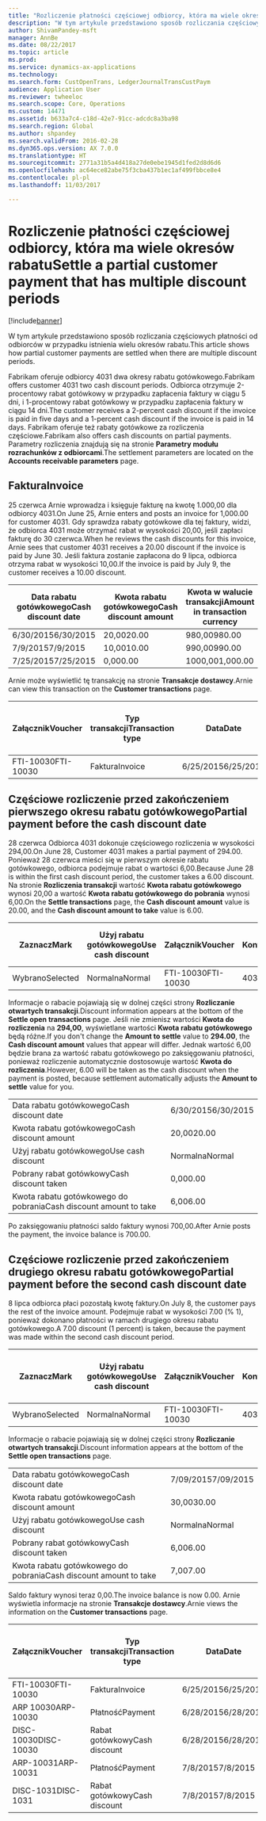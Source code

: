 ```yaml
---
title: "Rozliczenie płatności częściowej odbiorcy, która ma wiele okresów rabatu"
description: "W tym artykule przedstawiono sposób rozliczania częściowych płatności od odbiorców w przypadku istnienia wielu okresów rabatu."
author: ShivamPandey-msft
manager: AnnBe
ms.date: 08/22/2017
ms.topic: article
ms.prod: 
ms.service: dynamics-ax-applications
ms.technology: 
ms.search.form: CustOpenTrans, LedgerJournalTransCustPaym
audience: Application User
ms.reviewer: twheeloc
ms.search.scope: Core, Operations
ms.custom: 14471
ms.assetid: b633a7c4-c18d-42e7-91cc-adcdc8a3ba98
ms.search.region: Global
ms.author: shpandey
ms.search.validFrom: 2016-02-28
ms.dyn365.ops.version: AX 7.0.0
ms.translationtype: HT
ms.sourcegitcommit: 2771a31b5a4d418a27de0ebe1945d1fed2d8d6d6
ms.openlocfilehash: ac64ece82abe75f3cba437b1ec1af499fbbce8e4
ms.contentlocale: pl-pl
ms.lasthandoff: 11/03/2017

---
```


# <a name="settle-a-partial-customer-payment-that-has-multiple-discount-periods"></a><span data-ttu-id="c533f-103">Rozliczenie płatności częściowej odbiorcy, która ma wiele okresów rabatu</span><span class="sxs-lookup"><span data-stu-id="c533f-103">Settle a partial customer payment that has multiple discount periods</span></span>

[!include[banner](../includes/banner.md)]


<span data-ttu-id="c533f-104">W tym artykule przedstawiono sposób rozliczania częściowych płatności od odbiorców w przypadku istnienia wielu okresów rabatu.</span><span class="sxs-lookup"><span data-stu-id="c533f-104">This article shows how partial customer payments are settled when there are multiple discount periods.</span></span>

<span data-ttu-id="c533f-105">Fabrikam oferuje odbiorcy 4031 dwa okresy rabatu gotówkowego.</span><span class="sxs-lookup"><span data-stu-id="c533f-105">Fabrikam offers customer 4031 two cash discount periods.</span></span> <span data-ttu-id="c533f-106">Odbiorca otrzymuje 2-procentowy rabat gotówkowy w przypadku zapłacenia faktury w ciągu 5 dni, i 1-procentowy rabat gotówkowy w przypadku zapłacenia faktury w ciągu 14 dni.</span><span class="sxs-lookup"><span data-stu-id="c533f-106">The customer receives a 2-percent cash discount if the invoice is paid in five days and a 1-percent cash discount if the invoice is paid in 14 days.</span></span> <span data-ttu-id="c533f-107">Fabrikam oferuje też rabaty gotówkowe za rozliczenia częściowe.</span><span class="sxs-lookup"><span data-stu-id="c533f-107">Fabrikam also offers cash discounts on partial payments.</span></span> <span data-ttu-id="c533f-108">Parametry rozliczenia znajdują się na stronie **Parametry modułu rozrachunków z odbiorcami**.</span><span class="sxs-lookup"><span data-stu-id="c533f-108">The settlement parameters are located on the **Accounts receivable parameters** page.</span></span>

## <a name="invoice"></a><span data-ttu-id="c533f-109">Faktura</span><span class="sxs-lookup"><span data-stu-id="c533f-109">Invoice</span></span>
<span data-ttu-id="c533f-110">25 czerwca Arnie wprowadza i księguje fakturę na kwotę 1.000,00 dla odbiorcy 4031.</span><span class="sxs-lookup"><span data-stu-id="c533f-110">On June 25, Arnie enters and posts an invoice for 1,000.00 for customer 4031.</span></span> <span data-ttu-id="c533f-111">Gdy sprawdza rabaty gotówkowe dla tej faktury, widzi, że odbiorca 4031 może otrzymać rabat w wysokości 20,00, jeśli zapłaci fakturę do 30 czerwca.</span><span class="sxs-lookup"><span data-stu-id="c533f-111">When he reviews the cash discounts for this invoice, Arnie sees that customer 4031 receives a 20.00 discount if the invoice is paid by June 30.</span></span> <span data-ttu-id="c533f-112">Jeśli faktura zostanie zapłacona do 9 lipca, odbiorca otrzyma rabat w wysokości 10,00.</span><span class="sxs-lookup"><span data-stu-id="c533f-112">If the invoice is paid by July 9, the customer receives a 10.00 discount.</span></span>

| <span data-ttu-id="c533f-113">Data rabatu gotówkowego</span><span class="sxs-lookup"><span data-stu-id="c533f-113">Cash discount date</span></span> | <span data-ttu-id="c533f-114">Kwota rabatu gotówkowego</span><span class="sxs-lookup"><span data-stu-id="c533f-114">Cash discount amount</span></span> | <span data-ttu-id="c533f-115">Kwota w walucie transakcji</span><span class="sxs-lookup"><span data-stu-id="c533f-115">Amount in transaction currency</span></span> |
|--------------------|----------------------|--------------------------------|
| <span data-ttu-id="c533f-116">6/30/2015</span><span class="sxs-lookup"><span data-stu-id="c533f-116">6/30/2015</span></span>          | <span data-ttu-id="c533f-117">20,00</span><span class="sxs-lookup"><span data-stu-id="c533f-117">20.00</span></span>                | <span data-ttu-id="c533f-118">980,00</span><span class="sxs-lookup"><span data-stu-id="c533f-118">980.00</span></span>                         |
| <span data-ttu-id="c533f-119">7/9/2015</span><span class="sxs-lookup"><span data-stu-id="c533f-119">7/9/2015</span></span>           | <span data-ttu-id="c533f-120">10,00</span><span class="sxs-lookup"><span data-stu-id="c533f-120">10.00</span></span>                | <span data-ttu-id="c533f-121">990,00</span><span class="sxs-lookup"><span data-stu-id="c533f-121">990.00</span></span>                         |
| <span data-ttu-id="c533f-122">7/25/2015</span><span class="sxs-lookup"><span data-stu-id="c533f-122">7/25/2015</span></span>          | <span data-ttu-id="c533f-123">0,00</span><span class="sxs-lookup"><span data-stu-id="c533f-123">0.00</span></span>                 | <span data-ttu-id="c533f-124">1000,00</span><span class="sxs-lookup"><span data-stu-id="c533f-124">1,000.00</span></span>                       |

<span data-ttu-id="c533f-125">Arnie może wyświetlić tę transakcję na stronie **Transakcje dostawcy**.</span><span class="sxs-lookup"><span data-stu-id="c533f-125">Arnie can view this transaction on the **Customer transactions** page.</span></span>

| <span data-ttu-id="c533f-126">Załącznik</span><span class="sxs-lookup"><span data-stu-id="c533f-126">Voucher</span></span>   | <span data-ttu-id="c533f-127">Typ transakcji</span><span class="sxs-lookup"><span data-stu-id="c533f-127">Transaction type</span></span> | <span data-ttu-id="c533f-128">Data</span><span class="sxs-lookup"><span data-stu-id="c533f-128">Date</span></span>      | <span data-ttu-id="c533f-129">Faktura</span><span class="sxs-lookup"><span data-stu-id="c533f-129">Invoice</span></span> | <span data-ttu-id="c533f-130">Kwota debetu w walucie transakcji</span><span class="sxs-lookup"><span data-stu-id="c533f-130">Amount in transaction currency debit</span></span> | <span data-ttu-id="c533f-131">Kwota kredytu w walucie transakcji</span><span class="sxs-lookup"><span data-stu-id="c533f-131">Amount in transaction currency credit</span></span> | <span data-ttu-id="c533f-132">Saldo</span><span class="sxs-lookup"><span data-stu-id="c533f-132">Balance</span></span>  | <span data-ttu-id="c533f-133">Waluta</span><span class="sxs-lookup"><span data-stu-id="c533f-133">Currency</span></span> |
|-----------|------------------|-----------|---------|--------------------------------------|---------------------------------------|----------|----------|
| <span data-ttu-id="c533f-134">FTI-10030</span><span class="sxs-lookup"><span data-stu-id="c533f-134">FTI-10030</span></span> | <span data-ttu-id="c533f-135">Faktura</span><span class="sxs-lookup"><span data-stu-id="c533f-135">Invoice</span></span>          | <span data-ttu-id="c533f-136">6/25/2015</span><span class="sxs-lookup"><span data-stu-id="c533f-136">6/25/2015</span></span> | <span data-ttu-id="c533f-137">10030</span><span class="sxs-lookup"><span data-stu-id="c533f-137">10030</span></span>   | <span data-ttu-id="c533f-138">1000,00</span><span class="sxs-lookup"><span data-stu-id="c533f-138">1,000.00</span></span>                             |                                       | <span data-ttu-id="c533f-139">1000,00</span><span class="sxs-lookup"><span data-stu-id="c533f-139">1,000.00</span></span> | <span data-ttu-id="c533f-140">USD</span><span class="sxs-lookup"><span data-stu-id="c533f-140">USD</span></span>      |

## <a name="partial-payment-before-the-cash-discount-date"></a><span data-ttu-id="c533f-141">Częściowe rozliczenie przed zakończeniem pierwszego okresu rabatu gotówkowego</span><span class="sxs-lookup"><span data-stu-id="c533f-141">Partial payment before the cash discount date</span></span>
<span data-ttu-id="c533f-142">28 czerwca Odbiorca 4031 dokonuje częściowego rozliczenia w wysokości 294,00.</span><span class="sxs-lookup"><span data-stu-id="c533f-142">On June 28, Customer 4031 makes a partial payment of 294.00.</span></span> <span data-ttu-id="c533f-143">Ponieważ 28 czerwca mieści się w pierwszym okresie rabatu gotówkowego, odbiorca podejmuje rabat o wartości 6,00.</span><span class="sxs-lookup"><span data-stu-id="c533f-143">Because June 28 is within the first cash discount period, the customer takes a 6.00 discount.</span></span> <span data-ttu-id="c533f-144">Na stronie **Rozliczenia transakcji** wartość **Kwota rabatu gotówkowego** wynosi 20,00 a wartość **Kwota rabatu gotówkowego do pobrania** wynosi 6,00.</span><span class="sxs-lookup"><span data-stu-id="c533f-144">On the **Settle transactions** page, the **Cash discount amount** value is 20.00, and the **Cash discount amount to take** value is 6.00.</span></span>

| <span data-ttu-id="c533f-145">Zaznacz</span><span class="sxs-lookup"><span data-stu-id="c533f-145">Mark</span></span>     | <span data-ttu-id="c533f-146">Użyj rabatu gotówkowego</span><span class="sxs-lookup"><span data-stu-id="c533f-146">Use cash discount</span></span> | <span data-ttu-id="c533f-147">Załącznik</span><span class="sxs-lookup"><span data-stu-id="c533f-147">Voucher</span></span>   | <span data-ttu-id="c533f-148">Konto</span><span class="sxs-lookup"><span data-stu-id="c533f-148">Account</span></span> | <span data-ttu-id="c533f-149">Data</span><span class="sxs-lookup"><span data-stu-id="c533f-149">Date</span></span>      | <span data-ttu-id="c533f-150">Data wymagalności</span><span class="sxs-lookup"><span data-stu-id="c533f-150">Due date</span></span>  | <span data-ttu-id="c533f-151">Faktura</span><span class="sxs-lookup"><span data-stu-id="c533f-151">Invoice</span></span> | <span data-ttu-id="c533f-152">Kwota w walucie transakcji</span><span class="sxs-lookup"><span data-stu-id="c533f-152">Amount in transaction currency</span></span> | <span data-ttu-id="c533f-153">Waluta</span><span class="sxs-lookup"><span data-stu-id="c533f-153">Currency</span></span> | <span data-ttu-id="c533f-154">Kwota do rozliczenia</span><span class="sxs-lookup"><span data-stu-id="c533f-154">Amount to settle</span></span> |
|----------|-------------------|-----------|---------|-----------|-----------|---------|--------------------------------|----------|------------------|
| <span data-ttu-id="c533f-155">Wybrano</span><span class="sxs-lookup"><span data-stu-id="c533f-155">Selected</span></span> | <span data-ttu-id="c533f-156">Normalna</span><span class="sxs-lookup"><span data-stu-id="c533f-156">Normal</span></span>            | <span data-ttu-id="c533f-157">FTI-10030</span><span class="sxs-lookup"><span data-stu-id="c533f-157">FTI-10030</span></span> | <span data-ttu-id="c533f-158">4031</span><span class="sxs-lookup"><span data-stu-id="c533f-158">4031</span></span>    | <span data-ttu-id="c533f-159">6/25/2015</span><span class="sxs-lookup"><span data-stu-id="c533f-159">6/25/2015</span></span> | <span data-ttu-id="c533f-160">7/25/2015</span><span class="sxs-lookup"><span data-stu-id="c533f-160">7/25/2015</span></span> | <span data-ttu-id="c533f-161">10030</span><span class="sxs-lookup"><span data-stu-id="c533f-161">10030</span></span>   | <span data-ttu-id="c533f-162">1000,00</span><span class="sxs-lookup"><span data-stu-id="c533f-162">1,000.00</span></span>                       | <span data-ttu-id="c533f-163">USD</span><span class="sxs-lookup"><span data-stu-id="c533f-163">USD</span></span>      | <span data-ttu-id="c533f-164">294,00</span><span class="sxs-lookup"><span data-stu-id="c533f-164">294.00</span></span>           |

<span data-ttu-id="c533f-165">Informacje o rabacie pojawiają się w dolnej części strony **Rozliczanie otwartych transakcji**.</span><span class="sxs-lookup"><span data-stu-id="c533f-165">Discount information appears at the bottom of the **Settle open transactions** page.</span></span> <span data-ttu-id="c533f-166">Jeśli nie zmienisz wartości **Kwota do rozliczenia** na **294,00**, wyświetlane wartości **Kwota rabatu gotówkowego** będą różne.</span><span class="sxs-lookup"><span data-stu-id="c533f-166">If you don't change the **Amount to settle** value to **294.00**, the **Cash discount amount** values that appear will differ.</span></span> <span data-ttu-id="c533f-167">Jednak wartość 6,00 będzie brana za wartość rabatu gotówkowego po zaksięgowaniu płatności, ponieważ rozliczenie automatycznie dostosowuje wartość **Kwota do rozliczenia**.</span><span class="sxs-lookup"><span data-stu-id="c533f-167">However, 6.00 will be taken as the cash discount when the payment is posted, because settlement automatically adjusts the **Amount to settle** value for you.</span></span>

|                              |           |
|------------------------------|-----------|
| <span data-ttu-id="c533f-168">Data rabatu gotówkowego</span><span class="sxs-lookup"><span data-stu-id="c533f-168">Cash discount date</span></span>           | <span data-ttu-id="c533f-169">6/30/2015</span><span class="sxs-lookup"><span data-stu-id="c533f-169">6/30/2015</span></span> |
| <span data-ttu-id="c533f-170">Kwota rabatu gotówkowego</span><span class="sxs-lookup"><span data-stu-id="c533f-170">Cash discount amount</span></span>         | <span data-ttu-id="c533f-171">20,00</span><span class="sxs-lookup"><span data-stu-id="c533f-171">20.00</span></span>     |
| <span data-ttu-id="c533f-172">Użyj rabatu gotówkowego</span><span class="sxs-lookup"><span data-stu-id="c533f-172">Use cash discount</span></span>            | <span data-ttu-id="c533f-173">Normalna</span><span class="sxs-lookup"><span data-stu-id="c533f-173">Normal</span></span>    |
| <span data-ttu-id="c533f-174">Pobrany rabat gotówkowy</span><span class="sxs-lookup"><span data-stu-id="c533f-174">Cash discount taken</span></span>          | <span data-ttu-id="c533f-175">0,00</span><span class="sxs-lookup"><span data-stu-id="c533f-175">0.00</span></span>      |
| <span data-ttu-id="c533f-176">Kwota rabatu gotówkowego do pobrania</span><span class="sxs-lookup"><span data-stu-id="c533f-176">Cash discount amount to take</span></span> | <span data-ttu-id="c533f-177">6,00</span><span class="sxs-lookup"><span data-stu-id="c533f-177">6.00</span></span>      |

<span data-ttu-id="c533f-178">Po zaksięgowaniu płatności saldo faktury wynosi 700,00.</span><span class="sxs-lookup"><span data-stu-id="c533f-178">After Arnie posts the payment, the invoice balance is 700.00.</span></span>

## <a name="partial-payment-before-the-second-cash-discount-date"></a><span data-ttu-id="c533f-179">Częściowe rozliczenie przed zakończeniem drugiego okresu rabatu gotówkowego</span><span class="sxs-lookup"><span data-stu-id="c533f-179">Partial payment before the second cash discount date</span></span>
<span data-ttu-id="c533f-180">8 lipca odbiorca płaci pozostałą kwotę faktury.</span><span class="sxs-lookup"><span data-stu-id="c533f-180">On July 8, the customer pays the rest of the invoice amount.</span></span> <span data-ttu-id="c533f-181">Podejmuje rabat w wysokości 7.00 (% 1), ponieważ dokonano płatności w ramach drugiego okresu rabatu gotówkowego.</span><span class="sxs-lookup"><span data-stu-id="c533f-181">A 7.00 discount (1 percent) is taken, because the payment was made within the second cash discount period.</span></span>

| <span data-ttu-id="c533f-182">Zaznacz</span><span class="sxs-lookup"><span data-stu-id="c533f-182">Mark</span></span>     | <span data-ttu-id="c533f-183">Użyj rabatu gotówkowego</span><span class="sxs-lookup"><span data-stu-id="c533f-183">Use cash discount</span></span> | <span data-ttu-id="c533f-184">Załącznik</span><span class="sxs-lookup"><span data-stu-id="c533f-184">Voucher</span></span>   | <span data-ttu-id="c533f-185">Konto</span><span class="sxs-lookup"><span data-stu-id="c533f-185">Account</span></span> | <span data-ttu-id="c533f-186">Data</span><span class="sxs-lookup"><span data-stu-id="c533f-186">Date</span></span>      | <span data-ttu-id="c533f-187">Data wymagalności</span><span class="sxs-lookup"><span data-stu-id="c533f-187">Due date</span></span>  | <span data-ttu-id="c533f-188">Faktura</span><span class="sxs-lookup"><span data-stu-id="c533f-188">Invoice</span></span> | <span data-ttu-id="c533f-189">Kwota debetu w walucie transakcji</span><span class="sxs-lookup"><span data-stu-id="c533f-189">Amount in transaction currency debit</span></span> | <span data-ttu-id="c533f-190">Kwota kredytu w walucie transakcji</span><span class="sxs-lookup"><span data-stu-id="c533f-190">Amount in transaction currency credit</span></span> | <span data-ttu-id="c533f-191">Waluta</span><span class="sxs-lookup"><span data-stu-id="c533f-191">Currency</span></span> | <span data-ttu-id="c533f-192">Kwota do rozliczenia</span><span class="sxs-lookup"><span data-stu-id="c533f-192">Amount to settle</span></span> |
|----------|-------------------|-----------|---------|-----------|-----------|---------|--------------------------------------|---------------------------------------|----------|------------------|
| <span data-ttu-id="c533f-193">Wybrano</span><span class="sxs-lookup"><span data-stu-id="c533f-193">Selected</span></span> | <span data-ttu-id="c533f-194">Normalna</span><span class="sxs-lookup"><span data-stu-id="c533f-194">Normal</span></span>            | <span data-ttu-id="c533f-195">FTI-10030</span><span class="sxs-lookup"><span data-stu-id="c533f-195">FTI-10030</span></span> | <span data-ttu-id="c533f-196">4031</span><span class="sxs-lookup"><span data-stu-id="c533f-196">4031</span></span>    | <span data-ttu-id="c533f-197">6/25/2015</span><span class="sxs-lookup"><span data-stu-id="c533f-197">6/25/2015</span></span> | <span data-ttu-id="c533f-198">7/25/2015</span><span class="sxs-lookup"><span data-stu-id="c533f-198">7/25/2015</span></span> | <span data-ttu-id="c533f-199">10030</span><span class="sxs-lookup"><span data-stu-id="c533f-199">10030</span></span>   | <span data-ttu-id="c533f-200">700,00</span><span class="sxs-lookup"><span data-stu-id="c533f-200">700.00</span></span>                               |                                       | <span data-ttu-id="c533f-201">USD</span><span class="sxs-lookup"><span data-stu-id="c533f-201">USD</span></span>      | <span data-ttu-id="c533f-202">693,00</span><span class="sxs-lookup"><span data-stu-id="c533f-202">693.00</span></span>           |

<span data-ttu-id="c533f-203">Informacje o rabacie pojawiają się w dolnej części strony **Rozliczanie otwartych transakcji**.</span><span class="sxs-lookup"><span data-stu-id="c533f-203">Discount information appears at the bottom of the **Settle open transactions** page.</span></span>

|                              |           |
|------------------------------|-----------|
| <span data-ttu-id="c533f-204">Data rabatu gotówkowego</span><span class="sxs-lookup"><span data-stu-id="c533f-204">Cash discount date</span></span>           | <span data-ttu-id="c533f-205">7/09/2015</span><span class="sxs-lookup"><span data-stu-id="c533f-205">7/09/2015</span></span> |
| <span data-ttu-id="c533f-206">Kwota rabatu gotówkowego</span><span class="sxs-lookup"><span data-stu-id="c533f-206">Cash discount amount</span></span>         | <span data-ttu-id="c533f-207">30,00</span><span class="sxs-lookup"><span data-stu-id="c533f-207">30.00</span></span>     |
| <span data-ttu-id="c533f-208">Użyj rabatu gotówkowego</span><span class="sxs-lookup"><span data-stu-id="c533f-208">Use cash discount</span></span>            | <span data-ttu-id="c533f-209">Normalna</span><span class="sxs-lookup"><span data-stu-id="c533f-209">Normal</span></span>    |
| <span data-ttu-id="c533f-210">Pobrany rabat gotówkowy</span><span class="sxs-lookup"><span data-stu-id="c533f-210">Cash discount taken</span></span>          | <span data-ttu-id="c533f-211">6,00</span><span class="sxs-lookup"><span data-stu-id="c533f-211">6.00</span></span>      |
| <span data-ttu-id="c533f-212">Kwota rabatu gotówkowego do pobrania</span><span class="sxs-lookup"><span data-stu-id="c533f-212">Cash discount amount to take</span></span> | <span data-ttu-id="c533f-213">7,00</span><span class="sxs-lookup"><span data-stu-id="c533f-213">7.00</span></span>      |

<span data-ttu-id="c533f-214">Saldo faktury wynosi teraz 0,00.</span><span class="sxs-lookup"><span data-stu-id="c533f-214">The invoice balance is now 0.00.</span></span> <span data-ttu-id="c533f-215">Arnie wyświetla informacje na stronie **Transakcje dostawcy**.</span><span class="sxs-lookup"><span data-stu-id="c533f-215">Arnie views the information on the **Customer transactions** page.</span></span>

| <span data-ttu-id="c533f-216">Załącznik</span><span class="sxs-lookup"><span data-stu-id="c533f-216">Voucher</span></span>    | <span data-ttu-id="c533f-217">Typ transakcji</span><span class="sxs-lookup"><span data-stu-id="c533f-217">Transaction type</span></span> | <span data-ttu-id="c533f-218">Data</span><span class="sxs-lookup"><span data-stu-id="c533f-218">Date</span></span>      | <span data-ttu-id="c533f-219">Faktura</span><span class="sxs-lookup"><span data-stu-id="c533f-219">Invoice</span></span> | <span data-ttu-id="c533f-220">Kwota debetu w walucie transakcji</span><span class="sxs-lookup"><span data-stu-id="c533f-220">Amount in transaction currency debit</span></span> | <span data-ttu-id="c533f-221">Kwota kredytu w walucie transakcji</span><span class="sxs-lookup"><span data-stu-id="c533f-221">Amount in transaction currency credit</span></span> | <span data-ttu-id="c533f-222">Saldo</span><span class="sxs-lookup"><span data-stu-id="c533f-222">Balance</span></span> | <span data-ttu-id="c533f-223">Waluta</span><span class="sxs-lookup"><span data-stu-id="c533f-223">Currency</span></span> |
|------------|------------------|-----------|---------|--------------------------------------|---------------------------------------|---------|----------|
| <span data-ttu-id="c533f-224">FTI-10030</span><span class="sxs-lookup"><span data-stu-id="c533f-224">FTI-10030</span></span>  | <span data-ttu-id="c533f-225">Faktura</span><span class="sxs-lookup"><span data-stu-id="c533f-225">Invoice</span></span>          | <span data-ttu-id="c533f-226">6/25/2015</span><span class="sxs-lookup"><span data-stu-id="c533f-226">6/25/2015</span></span> | <span data-ttu-id="c533f-227">10030</span><span class="sxs-lookup"><span data-stu-id="c533f-227">10030</span></span>   | <span data-ttu-id="c533f-228">1000,00</span><span class="sxs-lookup"><span data-stu-id="c533f-228">1,000.00</span></span>                             |                                       | <span data-ttu-id="c533f-229">0,00</span><span class="sxs-lookup"><span data-stu-id="c533f-229">0.00</span></span>    | <span data-ttu-id="c533f-230">USD</span><span class="sxs-lookup"><span data-stu-id="c533f-230">USD</span></span>      |
| <span data-ttu-id="c533f-231">ARP 10030</span><span class="sxs-lookup"><span data-stu-id="c533f-231">ARP-10030</span></span>  |  <span data-ttu-id="c533f-232">Płatność</span><span class="sxs-lookup"><span data-stu-id="c533f-232">Payment</span></span>         | <span data-ttu-id="c533f-233">6/28/2015</span><span class="sxs-lookup"><span data-stu-id="c533f-233">6/28/2015</span></span> |         |                                      | <span data-ttu-id="c533f-234">294,00</span><span class="sxs-lookup"><span data-stu-id="c533f-234">294.00</span></span>                                | <span data-ttu-id="c533f-235">0,00</span><span class="sxs-lookup"><span data-stu-id="c533f-235">0.00</span></span>    | <span data-ttu-id="c533f-236">USD</span><span class="sxs-lookup"><span data-stu-id="c533f-236">USD</span></span>      |
| <span data-ttu-id="c533f-237">DISC-10030</span><span class="sxs-lookup"><span data-stu-id="c533f-237">DISC-10030</span></span> |  <span data-ttu-id="c533f-238">Rabat gotówkowy</span><span class="sxs-lookup"><span data-stu-id="c533f-238">Cash discount</span></span>   | <span data-ttu-id="c533f-239">6/28/2015</span><span class="sxs-lookup"><span data-stu-id="c533f-239">6/28/2015</span></span> |         |                                      | <span data-ttu-id="c533f-240">6,00</span><span class="sxs-lookup"><span data-stu-id="c533f-240">6.00</span></span>                                  | <span data-ttu-id="c533f-241">0,00</span><span class="sxs-lookup"><span data-stu-id="c533f-241">0.00</span></span>    | <span data-ttu-id="c533f-242">USD</span><span class="sxs-lookup"><span data-stu-id="c533f-242">USD</span></span>      |
| <span data-ttu-id="c533f-243">ARP-10031</span><span class="sxs-lookup"><span data-stu-id="c533f-243">ARP-10031</span></span>  |  <span data-ttu-id="c533f-244">Płatność</span><span class="sxs-lookup"><span data-stu-id="c533f-244">Payment</span></span>         | <span data-ttu-id="c533f-245">7/8/2015</span><span class="sxs-lookup"><span data-stu-id="c533f-245">7/8/2015</span></span>  |         |                                      | <span data-ttu-id="c533f-246">693,00</span><span class="sxs-lookup"><span data-stu-id="c533f-246">693.00</span></span>                                | <span data-ttu-id="c533f-247">0,00</span><span class="sxs-lookup"><span data-stu-id="c533f-247">0.00</span></span>    | <span data-ttu-id="c533f-248">USD</span><span class="sxs-lookup"><span data-stu-id="c533f-248">USD</span></span>      |
| <span data-ttu-id="c533f-249">DISC-1031</span><span class="sxs-lookup"><span data-stu-id="c533f-249">DISC-1031</span></span>  |  <span data-ttu-id="c533f-250">Rabat gotówkowy</span><span class="sxs-lookup"><span data-stu-id="c533f-250">Cash discount</span></span>   | <span data-ttu-id="c533f-251">7/8/2015</span><span class="sxs-lookup"><span data-stu-id="c533f-251">7/8/2015</span></span>  |         |                                      | <span data-ttu-id="c533f-252">7,00</span><span class="sxs-lookup"><span data-stu-id="c533f-252">7.00</span></span>                                  | <span data-ttu-id="c533f-253">0,00</span><span class="sxs-lookup"><span data-stu-id="c533f-253">0.00</span></span>    | <span data-ttu-id="c533f-254">USD</span><span class="sxs-lookup"><span data-stu-id="c533f-254">USD</span></span>      |






